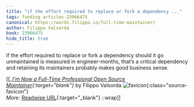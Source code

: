 ```yaml
---
title: "if the effort required to replace or fork a dependency ..."
tags: funding articles-23966475
canonical: https://words.filippo.io/full-time-maintainer/
author: Filippo Valsorda
book: 23966475
hide_title: true
---
```


if the effort required to replace or fork a dependency should it go unmaintained is measured in engineer-months, that’s a critical dependency and retaining its maintainers probably makes good business sense.


[[<cite>_[I’m Now a Full-Time Professional Open Source Maintainer](https://words.filippo.io/full-time-maintainer/){:target="_blank"}_</cite> by Filippo Valsorda ![favicon](https://s2.googleusercontent.com/s2/favicons?domain=words.filippo.io){:class="source-favicon"}<br>
_More_: [Readwise URL](https://readwise.io/open/468476805){:target="_blank"}
::wrap]]